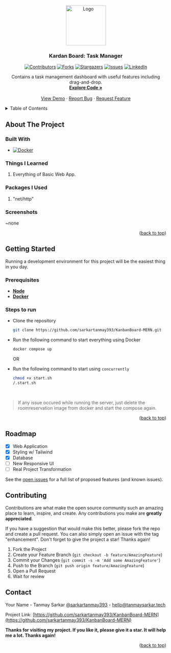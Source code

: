 <a name="readme-top"></a>

<!-- PROJECT LOGO -->
<br />
<div align="center">

  <a href="https://github.com/sarkartanmay393/KanbanBoard-MERN">
    <img src="https://encrypted-tbn0.gstatic.com/images?q=tbn:ANd9GcThQ7A-6KNoBwfgAtIaFjy8ARFSmnYYq24_6g&usqp=CAU" alt="Logo" width="125" height="125">
  </a>

<h3 align="center">Kardan Board: Task Manager</h3>

[![Contributors][contributors-shield]][contributors-url]
[![Forks][forks-shield]][forks-url]
[![Stargazers][stars-shield]][stars-url]
[![Issues][issues-shield]][issues-url]
[![LinkedIn][linkedin-shield]][linkedin-url]

<p align="center">
   Contains a task management dashboard with useful features including drag-and-drop.
   <br />
   <a href="https://github.com/sarkartanmay393/
KanbanBoard-MERN"><strong>Explore Code »</strong></a>
   <br />
   <br />
   <a href="https://taskmanagerkb.onrender.com/" target="_blank" rel="noopener noreferrer" >View Demo</a>
   ·
   <a href="https://github.com/sarkartanmay393/KanbanBoard-MERN/
issues">Report Bug</a>
   ·
   <a href="https://github.com/sarkartanmay393/KanbanBoard-MERN/
issues">Request Feature</a>
 </p>

</div>

<!-- TABLE OF CONTENTS -->
<details>
  <summary>Table of Contents</summary>
  <ol>
    <li>
      <a href="#about-the-project">About The Project</a>
      <ul>
        <li><a href="#built-with">Built With</a></li>
      </ul>
      <ul>
        <li><a href="#things-i-learned">Things I Learned</a></li>
      </ul>
      <ul>
        <li><a href="#packages-i-used">Packages I Used</a></li>
      </ul>
      <ul>
        <li><a href=“#screenshots">Screenshots</a></li>
      </ul>
    </li>
    <li>
      <a href="#getting-started">Getting Started</a>
      <ul>
        <li><a href="#prerequisites">Prerequisites</a></li>
        <li><a href="#steps-to-run">Steps to run</a></li>
      </ul>
    </li>
    <li><a href="#roadmap">Roadmap</a></li>
    <li><a href="#contributing">Contributing</a></li>
    <li><a href="#contact">Contact</a></li>
  </ol>
</details>

<!-- ABOUT THE PROJECT -->

## About The Project

### Built With

- [![Docker][Docker.com]][Docker-url]

### Things I Learned

1. Everything of Basic Web App.
<!-- 2. Using [**nosurf**](https://github.com/justinas/nosurf) Middleware.
2. Using [**scs**](https://github.com/alexedwards/scs) Session Management.
3. HTML, CSS, JS, Bootstrap etc.
4. Server side validation using Golang.
5. Writing Test Functions in Golang.
6. Interacting with Database using Go.
7. DB Migration using Soda CLI.
8. Setting up Mail server using Go.
9. Sending mail as per user's requirement. -->

### Packages I Used

1. "net/http"

### Screenshots

~none

<!-- <details>
   <summary><strong>Show</strong> </summary>

<div style="text-align: center;"> <strong><i>Highland Room Outlook</i></strong></div>

![Hinghland Rooms](static/screenshots/highend-room-page.png "Highend Room Page") -->

<p align="right">(<a href="#readme-top">back to top</a>)</p>

<!-- GETTING STARTED -->

## Getting Started

Running a development environment for this project will be the easiest thing in you day.

### Prerequisites

- [**Node**](https://nodejs.org/en/)
- [**Docker**](https://www.docker.com)

### Steps to run

- Clone the repository

  ```zsh
  git clone https://github.com/sarkartanmay393/KanbanBoard-MERN.git
  ```

- Run the following command to start everything using Docker

  ```zsh
  docker compose up
  ```

  OR

- Run the following command to start using `concurrently`

  ```zsh
  chmod +x start.sh
  /.start.sh
  ```

<br />

> If any issue occured while running the server, just delete the roomreservation image from docker and start the compose again.

<p align="right">(<a href="#readme-top">back to top</a>)</p>

<!-- ROADMAP -->

## Roadmap

- [x] Web Application
- [x] Styling w/ Tailwind
- [x] Database
- [ ] New Responsive UI
- [ ] Real Project Transformation

See the [open issues](https://github.com/sarkartanmay393/KanbanBoard-MERN/issues) for a full list of proposed features (and known issues).

<!-- CONTRIBUTING -->

## Contributing

Contributions are what make the open source community such an amazing place to learn, inspire, and create. Any contributions you make are **greatly appreciated**.

If you have a suggestion that would make this better, please fork the repo and create a pull request. You can also simply open an issue with the tag "enhancement".
Don't forget to give the project a star! Thanks again!

1. Fork the Project
2. Create your Feature Branch (`git checkout -b feature/AmazingFeature`)
3. Commit your Changes (`git commit -s -m 'Add some AmazingFeature'`)
4. Push to the Branch (`git push origin feature/AmazingFeature`)
5. Open a Pull Request
6. Wait for review

<!-- CONTACT -->

## Contact

Your Name - Tanmay Sarkar [@sarkartanmay393](https://twitter.com/sarkartanmay393) - [hello@tanmaysarkar.tech](mailto:hello@tanmaysarkar.tech)

Project Link: [https://github.com/sarkartanmay393/KanbanBoard-MERN](https://github.com/sarkartanmay393/KanbanBoard-MERN)

**Thanks for visiting my project. If you like it, please give it a star. It will help me a lot. Thanks again!**

<p align="right">(<a href="#readme-top">back to top</a>)</p>

<!-- MARKDOWN LINKS & IMAGES -->
<!-- https://www.markdownguide.org/basic-syntax/#reference-style-links -->

[contributors-shield]: https://img.shields.io/github/contributors/sarkartanmay393/KanbanBoard-MERN.svg?style=for-the-badge
[contributors-url]: https://github.com/sarkartanmay393/KanbanBoard-MERN/graphs/contributors
[forks-shield]: https://img.shields.io/github/forks/sarkartanmay393/KanbanBoard-MERN.svg?style=for-the-badge
[forks-url]: https://github.com/sarkartanmay393/KanbanBoard-MERN/network/members
[stars-shield]: https://img.shields.io/github/stars/sarkartanmay393/KanbanBoard-MERN.svg?style=for-the-badge
[stars-url]: https://github.com/sarkartanmay393/KanbanBoard-MERN/stargazers
[issues-shield]: https://img.shields.io/github/issues/sarkartanmay393/KanbanBoard-MERN.svg?style=for-the-badge
[issues-url]: https://github.com/sarkartanmay393/KanbanBoard-MERN/issues
[linkedin-shield]: https://img.shields.io/badge/-LinkedIn-black.svg?style=for-the-badge&logo=linkedin&colorB=555
[linkedin-url]: https://linkedin.com/in/tanmaysrkr
[Go.dev]: https://img.shields.io/badge/Go-027d9c?style=for-the-badge&logo=go&logoColor=white
[Go-url]: https://go.dev/
[Docker.com]: https://img.shields.io/badge/Docker-2496ed?style=for-the-badge&logo=docker&logoColor=white
[Docker-url]: https://www.docker.com/
[PostgreSQL.com]: https://img.shields.io/badge/PostgreSQL-4169e1?style=for-the-badge&logo=postgresql&logoColor=white
[PostgreSQL-url]: https://www.postgresql.org/
[Bootstrap.com]: https://img.shields.io/badge/Bootstrap-563D7C?style=for-the-badge&logo=bootstrap&logoColor=white
[Bootstrap-url]: https://getbootstrap.com

